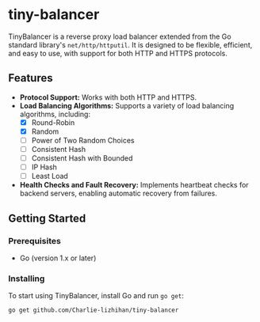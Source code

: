 # tiny-balancer

TinyBalancer is a reverse proxy load balancer extended from the Go standard library's `net/http/httputil`. It is designed to be flexible, efficient, and easy to use, with support for both HTTP and HTTPS protocols.

## Features

- **Protocol Support:** Works with both HTTP and HTTPS.
- **Load Balancing Algorithms:** Supports a variety of load balancing algorithms, including:
  - [x] Round-Robin
  - [x] Random
  - [ ] Power of Two Random Choices
  - [ ] Consistent Hash
  - [ ] Consistent Hash with Bounded
  - [ ] IP Hash
  - [ ] Least Load
- **Health Checks and Fault Recovery:** Implements heartbeat checks for backend servers, enabling automatic recovery from failures.

## Getting Started

### Prerequisites

- Go (version 1.x or later)

### Installing

To start using TinyBalancer, install Go and run `go get`:

```bash
go get github.com/Charlie-lizhihan/tiny-balancer
